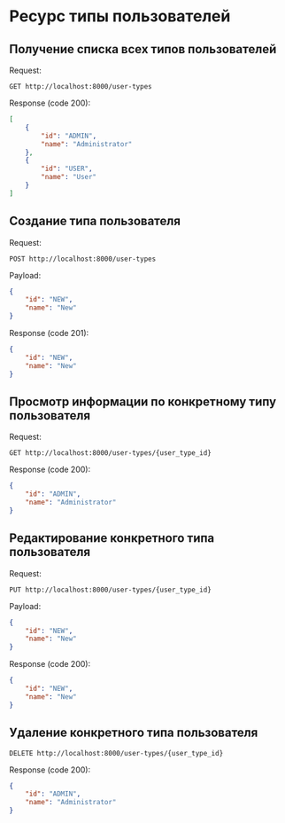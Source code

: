 # Ресурс типы пользователей

## Получение списка всех типов пользователей

Request:
```http request
GET http://localhost:8000/user-types
```

Response (code 200):
```json
[
    {
        "id": "ADMIN",
        "name": "Administrator"
    },
    {
        "id": "USER",
        "name": "User"
    }
]
```

## Создание типа пользователя

Request:
```http request
POST http://localhost:8000/user-types
```

Payload:
```json
{
    "id": "NEW",
    "name": "New"
}
```

Response (code 201):
```json
{
    "id": "NEW",
    "name": "New"
}
```

## Просмотр информации по конкретному типу пользователя

Request:
```http request
GET http://localhost:8000/user-types/{user_type_id}
```

Response (code 200):
```json
{
    "id": "ADMIN",
    "name": "Administrator"
}
```

## Редактирование конкретного типа пользователя

Request:
```http request
PUT http://localhost:8000/user-types/{user_type_id}
```

Payload:
```json
{
    "id": "NEW",
    "name": "New"
}
```

Response (code 200):
```json
{
    "id": "NEW",
    "name": "New"
}
```

## Удаление конкретного типа пользователя

```http request
DELETE http://localhost:8000/user-types/{user_type_id}
```

Response (code 200):
```json
{
    "id": "ADMIN",
    "name": "Administrator"
}
```